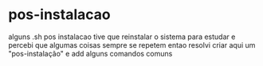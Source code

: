 # pos-instalacao
alguns .sh pos instalacao
tive que reinstalar o sistema para estudar e percebi que algumas coisas sempre se repetem
entao resolvi criar aqui um "pos-instalação" e add alguns comandos comuns
